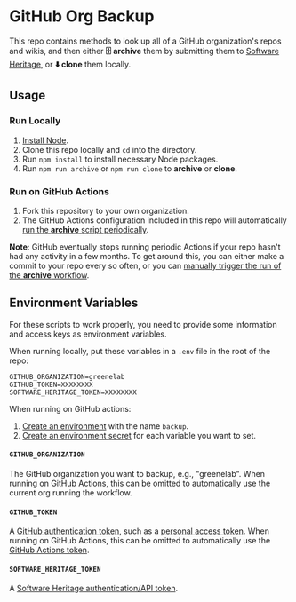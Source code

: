 # GitHub Org Backup

This repo contains methods to look up all of a GitHub organization's repos and wikis, and then either **🗄️ archive** them by submitting them to [Software Heritage](https://softwareheritage.org/), or **⬇️ clone** them locally.

## Usage

### Run Locally

1. [Install Node](https://nodejs.org/en).
2. Clone this repo locally and `cd` into the directory.
3. Run `npm install` to install necessary Node packages.
4. Run `npm run archive` or `npm run clone` to **archive** or **clone**.

### Run on GitHub Actions

1. Fork this repository to your own organization.
2. The GitHub Actions configuration included in this repo will automatically [run the **archive** script periodically](../../actions).

**Note**: GitHub eventually stops running periodic Actions if your repo hasn't had any activity in a few months.
To get around this, you can either make a commit to your repo every so often, or you can [manually trigger the run of the **archive** workflow](https://docs.github.com/en/actions/using-workflows/manually-running-a-workflow).

## Environment Variables

For these scripts to work properly, you need to provide some information and access keys as environment variables.

When running locally, put these variables in a `.env` file in the root of the repo:

```
GITHUB_ORGANIZATION=greenelab
GITHUB_TOKEN=XXXXXXXX
SOFTWARE_HERITAGE_TOKEN=XXXXXXXX
```

When running on GitHub actions:

1. [Create an environment](https://docs.github.com/en/actions/reference/environments#creating-an-environment) with the name `backup`.
2. [Create an environment secret](https://docs.github.com/en/actions/reference/environments#environment-secrets) for each variable you want to set.

#### `GITHUB_ORGANIZATION`

The GitHub organization you want to backup, e.g., "greenelab". 
When running on GitHub Actions, this can be omitted to automatically use the current org running the workflow.

#### `GITHUB_TOKEN`

A [GitHub authentication token](https://octokit.github.io/rest.js/v18#authentication), such as a [personal access token](https://github.com/settings/tokens/new).
When running on GitHub Actions, this can be omitted to automatically use the [GitHub Actions token](https://docs.github.com/en/actions/security-guides/automatic-token-authentication).

#### `SOFTWARE_HERITAGE_TOKEN`

A [Software Heritage authentication/API token](https://archive.softwareheritage.org/api/#authentication).
